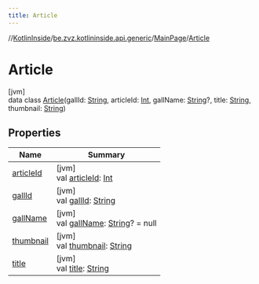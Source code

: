 ```yaml
---
title: Article
---
```

//[KotlinInside](../../../../index.html)/[be.zvz.kotlininside.api.generic](../../index.html)/[MainPage](../index.html)/[Article](index.html)



# Article



[jvm]\
data class [Article](index.html)(gallId: [String](https://kotlinlang.org/api/latest/jvm/stdlib/kotlin/-string/index.html), articleId: [Int](https://kotlinlang.org/api/latest/jvm/stdlib/kotlin/-int/index.html), gallName: [String](https://kotlinlang.org/api/latest/jvm/stdlib/kotlin/-string/index.html)?, title: [String](https://kotlinlang.org/api/latest/jvm/stdlib/kotlin/-string/index.html), thumbnail: [String](https://kotlinlang.org/api/latest/jvm/stdlib/kotlin/-string/index.html))



## Properties


| Name | Summary |
|---|---|
| [articleId](article-id.html) | [jvm]<br>val [articleId](article-id.html): [Int](https://kotlinlang.org/api/latest/jvm/stdlib/kotlin/-int/index.html) |
| [gallId](gall-id.html) | [jvm]<br>val [gallId](gall-id.html): [String](https://kotlinlang.org/api/latest/jvm/stdlib/kotlin/-string/index.html) |
| [gallName](gall-name.html) | [jvm]<br>val [gallName](gall-name.html): [String](https://kotlinlang.org/api/latest/jvm/stdlib/kotlin/-string/index.html)? = null |
| [thumbnail](thumbnail.html) | [jvm]<br>val [thumbnail](thumbnail.html): [String](https://kotlinlang.org/api/latest/jvm/stdlib/kotlin/-string/index.html) |
| [title](title.html) | [jvm]<br>val [title](title.html): [String](https://kotlinlang.org/api/latest/jvm/stdlib/kotlin/-string/index.html) |

